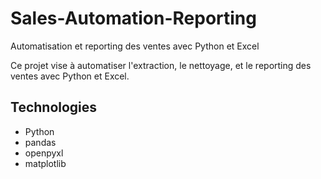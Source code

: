 # Sales-Automation-Reporting
Automatisation et reporting des ventes avec Python et Excel

Ce projet vise à automatiser l'extraction, le nettoyage, et le reporting des ventes avec Python et Excel.

## Technologies
- Python
- pandas
- openpyxl
- matplotlib

